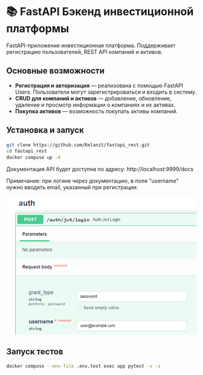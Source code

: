 # 📚 FastAPI Бэкенд инвестиционной платформы


FastAPI-приложение инвестиционная платформа. Поддерживает регистрацию пользователей, REST API компаний и активов.


## Основные возможности
- **Регистрация и авторизация** — реализована с помощью FastAPI Users. Пользователи могут зарегистрироваться и входить в систему.
- **CRUD для компаний и активов** — добавление, обновление, удаление и просмотр информации о компаниях и их активах.
- **Покупка активов** — возможность покупать активы компаний.


## Установка и запуск


```bash
git clone https://github.com/Relanit/fastapi_rest.git
cd fastapi_rest
docker compose up -d
```

Документация API будет доступна по адресу: http://localhost:9999/docs

Примечание: при логине через документацию, в поле "username" нужно вводить email, указанный при регистрации:

![Логин](assets/login.png)

## Запуск тестов
```bash
docker compose --env-file .env.test exec app pytest -v -s
```




